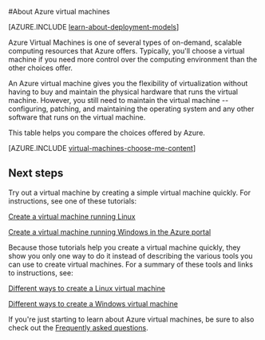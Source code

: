 <!-- rename to virtual-machines-linux-about -->

<properties
	pageTitle="About Azure Virtual Machines | Azure"
	description="Learn about the basics of virtual machines in Azure using both deployment models."
	services="virtual-machines"
	documentationCenter=""
	authors="cynthn"
	manager="timlt"
	editor="tysonn"
	tags="azure-resource-manager,azure-service-management"/>

<tags
	ms.service="virtual-machines"
	ms.date="10/23/2015"
	wacn.date=""/>

#About Azure virtual machines 

[AZURE.INCLUDE [learn-about-deployment-models](../includes/learn-about-deployment-models-both-include.md)]


Azure Virtual Machines is one of several types of on-demand, scalable computing resources that Azure offers. Typically, you'll choose a virtual machine if you need more control over the computing environment than the other choices offer.

An Azure virtual machine gives you the flexibility of virtualization without having to buy and maintain the physical hardware that runs the virtual machine. However, you still need to maintain the virtual machine -- configuring, patching, and maintaining the operating system and any other software that runs on the virtual machine.

This table helps you compare the choices offered by Azure.

[AZURE.INCLUDE [virtual-machines-choose-me-content](../includes/virtual-machines-choose-me-content.md)]

## Next steps

Try out a virtual machine by creating a simple virtual machine quickly. For instructions, see one of these tutorials:

[Create a virtual machine running Linux](/documentation/articles/virtual-machines-linux-quick-create-cli/)

[Create a virtual machine running Windows in the Azure portal](/documentation/articles/virtual-machines-windows-classic-tutorial/)

Because those tutorials help you create a virtual machine quickly, they show you only one way to do it instead of describing the various tools you can use to create virtual machines. For a summary of these tools and links to instructions, see:

[Different ways to create a Linux virtual machine](/documentation/articles/virtual-machines-linux-creation-choices/)

[Different ways to create a Windows virtual machine](/documentation/articles/virtual-machines-windows-creation-choices/)

If you're just starting to learn about Azure virtual machines, be sure to also check out the [Frequently asked questions](/documentation/articles/virtual-machines-linux-classic-faq/).


<!--links-->
[Azure Web App]: /documentation/services/web-sites
[Virtual Machines]: #tellmevm
[Cloud Services]: /documentation/articles/cloud-services-choose-me/
